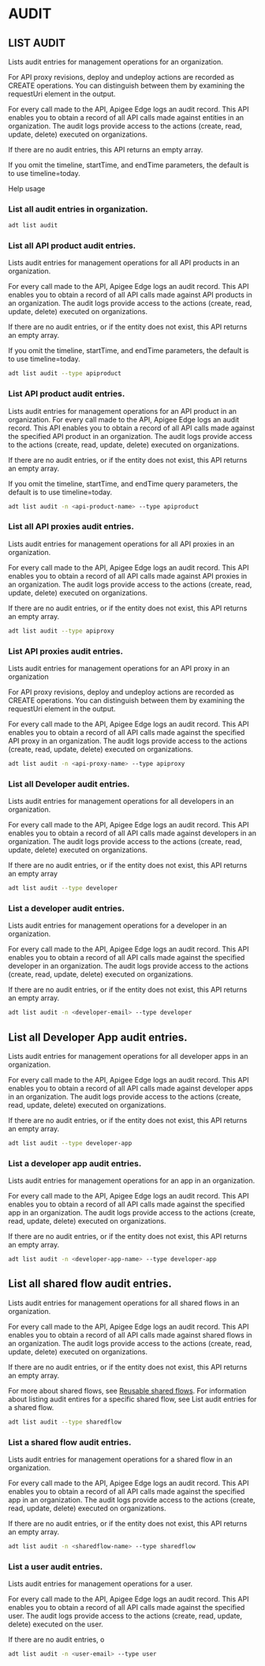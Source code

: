 # AUDIT
## LIST AUDIT

Lists audit entries for management operations for an organization.

For API proxy revisions, deploy and undeploy actions are recorded as CREATE operations. You can distinguish between them by examining the requestUri element in the output.

For every call made to the API, Apigee Edge logs an audit record. This API enables you to obtain a record of all API calls made against entities in an organization. The audit logs provide access to the actions (create, read, update, delete) executed on organizations.

If there are no audit entries, this API returns an empty array.

If you omit the timeline, startTime, and endTime parameters, the default is to use timeline=today.

<ToDo>
Help usage

### List all audit entries in organization.

```sh
adt list audit 
```


### List all API product audit entries.

Lists audit entries for management operations for all API products in an organization.

For every call made to the API, Apigee Edge logs an audit record. This API enables you to obtain a record of all API calls made against API products in an organization. The audit logs provide access to the actions (create, read, update, delete) executed on organizations.

If there are no audit entries, or if the entity does not exist, this API returns an empty array.

If you omit the timeline, startTime, and endTime parameters, the default is to use timeline=today.


```sh
adt list audit --type apiproduct
```

### List API product audit entries.

Lists audit entries for management operations for an API product in an organization.
For every call made to the API, Apigee Edge logs an audit record. This API enables you to obtain a record of all API calls made against the specified API product in an organization. The audit logs provide access to the actions (create, read, update, delete) executed on organizations.

If there are no audit entries, or if the entity does not exist, this API returns an empty array.

If you omit the timeline, startTime, and endTime query parameters, the default is to use timeline=today.

```sh
adt list audit -n <api-product-name> --type apiproduct
```

### List all API proxies audit entries.
Lists audit entries for management operations for all API proxies in an organization.

For every call made to the API, Apigee Edge logs an audit record. This API enables you to obtain a record of all API calls made against API proxies in an organization. The audit logs provide access to the actions (create, read, update, delete) executed on organizations.

If there are no audit entries, or if the entity does not exist, this API returns an empty array.

```sh
adt list audit --type apiproxy
```

### List API proxies audit entries.

Lists audit entries for management operations for an API proxy in an organization

For API proxy revisions, deploy and undeploy actions are recorded as CREATE operations. You can distinguish between them by examining the requestUri element in the output.

For every call made to the API, Apigee Edge logs an audit record. This API enables you to obtain a record of all API calls made against the specified API proxy in an organization. The audit logs provide access to the actions (create, read, update, delete) executed on organizations.

```sh
adt list audit -n <api-proxy-name> --type apiproxy
```


### List all Developer audit entries.
Lists audit entries for management operations for all developers in an organization.

For every call made to the API, Apigee Edge logs an audit record. This API enables you to obtain a record of all API calls made against developers in an organization. The audit logs provide access to the actions (create, read, update, delete) executed on organizations.

If there are no audit entries, or if the entity does not exist, this API returns an empty array


```sh
adt list audit --type developer
```

### List a developer audit entries.

Lists audit entries for management operations for a developer in an organization.

For every call made to the API, Apigee Edge logs an audit record. This API enables you to obtain a record of all API calls made against the specified developer in an organization. The audit logs provide access to the actions (create, read, update, delete) executed on organizations.

If there are no audit entries, or if the entity does not exist, this API returns an empty array.

```sh
adt list audit -n <developer-email> --type developer
```

## List all Developer App audit entries.
Lists audit entries for management operations for all developer apps in an organization.

For every call made to the API, Apigee Edge logs an audit record. This API enables you to obtain a record of all API calls made against developer apps in an organization. The audit logs provide access to the actions (create, read, update, delete) executed on organizations.

If there are no audit entries, or if the entity does not exist, this API returns an empty array.


```sh
adt list audit --type developer-app
```

### List a developer app audit entries.

Lists audit entries for management operations for an app in an organization.

For every call made to the API, Apigee Edge logs an audit record. This API enables you to obtain a record of all API calls made against the specified app in an organization. The audit logs provide access to the actions (create, read, update, delete) executed on organizations.

If there are no audit entries, or if the entity does not exist, this API returns an empty array.

```sh
adt list audit -n <developer-app-name> --type developer-app
```


## List all shared flow audit entries.
Lists audit entries for management operations for all shared flows in an organization.

For every call made to the API, Apigee Edge logs an audit record. This API enables you to obtain a record of all API calls made against shared flows in an organization. The audit logs provide access to the actions (create, read, update, delete) executed on organizations.

If there are no audit entries, or if the entity does not exist, this API returns an empty array.

For more about shared flows, see [Reusable shared flows](https://docs.apigee.com/api-platform/fundamentals/shared-flows). For information about listing audit entires for a specific shared flow, see List audit entries for a shared flow.


```sh
adt list audit --type sharedflow
```

### List a shared flow audit entries.

Lists audit entries for management operations for a shared flow in an organization.

For every call made to the API, Apigee Edge logs an audit record. This API enables you to obtain a record of all API calls made against the specified app in an organization. The audit logs provide access to the actions (create, read, update, delete) executed on organizations.

If there are no audit entries, or if the entity does not exist, this API returns an empty array.

```sh
adt list audit -n <sharedflow-name> --type sharedflow
```


### List a user audit entries.

Lists audit entries for management operations for a user.

For every call made to the API, Apigee Edge logs an audit record. This API enables you to obtain a record of all API calls made against the specified user. The audit logs provide access to the actions (create, read, update, delete) executed on the user.

If there are no audit entries, o

```sh
adt list audit -n <user-email> --type user
```